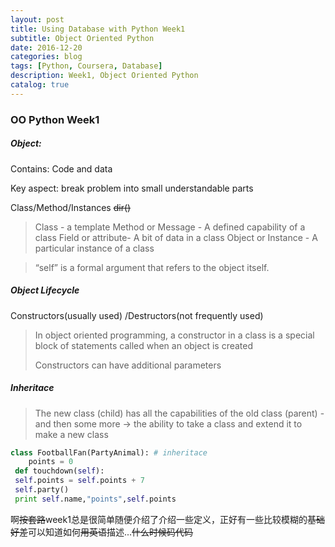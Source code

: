 ```yaml
---
layout: post
title: Using Database with Python Week1
subtitle: Object Oriented Python 
date: 2016-12-20
categories: blog
tags: [Python, Coursera, Database]
description: Week1, Object Oriented Python
catalog: true
---
```


### OO Python Week1

##### Object:

 Contains: Code and data

Key aspect: break problem into small understandable parts

Class/Method/Instances ~~dir()~~

> Class - a template
> Method or Message - A defined capability of a class 
> Field or attribute- A bit of data in a class
> Object or Instance - A particular instance of a class 

> “self” is a formal argument that refers to the object itself.

##### Object Lifecycle

Constructors(usually used) /Destructors(not frequently used)

> In object oriented programming, a constructor in a class is a special block of statements called when an object is created
>
> Constructors can have additional parameters

##### Inheritace

> The new class (child) has all the capabilities of the old class (parent) - and then some more -> the ability to take a class and extend it to make a new
> class

```python
class FootballFan(PartyAnimal): # inheritace
    points = 0
 def touchdown(self):
 self.points = self.points + 7
 self.party()
 print self.name,"points",self.points
```

啊~~按套路~~week1总是很简单随便介绍了介绍一些定义，正好有一些比较模糊的~~基础好差~~可以知道如何~~用英语~~描述...~~什么时候码代码~~





